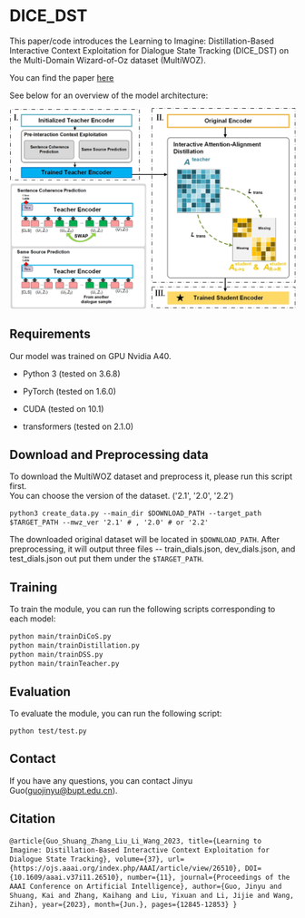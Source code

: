 DICE_DST
==========

This paper/code introduces the Learning to Imagine: Distillation-Based Interactive Context Exploitation for Dialogue State Tracking (DICE_DST) on the Multi-Domain Wizard-of-Oz dataset (MultiWOZ).

You can find the paper [here](https://ojs.aaai.org/index.php/AAAI/article/view/26510)

See below for an overview of the model architecture:

![DSSDST Architecture](Arch.jpg "DSSDST Architecture")

  

## Requirements

Our model was trained on GPU Nvidia A40.  

- Python 3 (tested on 3.6.8)

- PyTorch (tested on 1.6.0)

- CUDA (tested on 10.1)

- transformers (tested on 2.1.0)



## Download and Preprocessing data

To download the MultiWOZ dataset and preprocess it, please run this script first.<br>
You can choose the version of the dataset. ('2.1', '2.0', '2.2')<br>

```
python3 create_data.py --main_dir $DOWNLOAD_PATH --target_path $TARGET_PATH --mwz_ver '2.1' # , '2.0' # or '2.2'
```

The downloaded original dataset will be located in `$DOWNLOAD_PATH`. After preprocessing, it will output three files -- train_dials.json, dev_dials.json, and test_dials.json out put them under the `$TARGET_PATH`.

## Training

To train the module, you can run the following scripts corresponding to each model:

```
python main/trainDiCoS.py
python main/trainDistillation.py
python main/trainDSS.py
python main/trainTeacher.py
```


## Evaluation

To evaluate the module, you can run the following script:

```
python test/test.py
```

## Contact
If you have any questions, you can contact Jinyu Guo(guojinyu@bupt.edu.cn).

## Citation

```
@article{Guo_Shuang_Zhang_Liu_Li_Wang_2023, title={Learning to Imagine: Distillation-Based Interactive Context Exploitation for Dialogue State Tracking}, volume={37}, url={https://ojs.aaai.org/index.php/AAAI/article/view/26510}, DOI={10.1609/aaai.v37i11.26510}, number={11}, journal={Proceedings of the AAAI Conference on Artificial Intelligence}, author={Guo, Jinyu and Shuang, Kai and Zhang, Kaihang and Liu, Yixuan and Li, Jijie and Wang, Zihan}, year={2023}, month={Jun.}, pages={12845-12853} }
```
